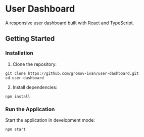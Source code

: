 # User Dashboard

A responsive user dashboard built with React and TypeScript.

## Getting Started

### Installation
1. Clone the repository:
```
git clone https://github.com/gromov-ivan/user-dashboard.git
cd user-dashboard
```
2. Install dependencies:
```
npm install
```
### Run the Application
Start the application in development mode:
```
npm start
```
